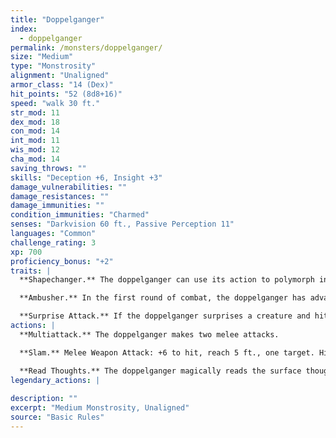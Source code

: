 ```yaml
---
title: "Doppelganger"
index:
  - doppelganger
permalink: /monsters/doppelganger/
size: "Medium"
type: "Monstrosity"
alignment: "Unaligned"
armor_class: "14 (Dex)"
hit_points: "52 (8d8+16)"
speed: "walk 30 ft."
str_mod: 11
dex_mod: 18
con_mod: 14
int_mod: 11
wis_mod: 12
cha_mod: 14
saving_throws: ""
skills: "Deception +6, Insight +3"
damage_vulnerabilities: ""
damage_resistances: ""
damage_immunities: ""
condition_immunities: "Charmed"
senses: "Darkvision 60 ft., Passive Perception 11"
languages: "Common"
challenge_rating: 3
xp: 700
proficiency_bonus: "+2"
traits: |
  **Shapechanger.** The doppelganger can use its action to polymorph into a Small or Medium humanoid it has seen, or back into its true form. Its statistics, other than its size, are the same in each form. Any equipment it is wearing or carrying isn't transformed. It reverts to its true form if it dies.

  **Ambusher.** In the first round of combat, the doppelganger has advantage on attack rolls against any creature it has surprised.

  **Surprise Attack.** If the doppelganger surprises a creature and hits it with an attack during the first round of combat, the target takes an extra 10 (3d6) damage from the attack.
actions: |
  **Multiattack.** The doppelganger makes two melee attacks.

  **Slam.** Melee Weapon Attack: +6 to hit, reach 5 ft., one target. Hit: 7 (1d6 + 4) bludgeoning damage.

  **Read Thoughts.** The doppelganger magically reads the surface thoughts of one creature within 60 ft. of it. The effect can penetrate barriers, but 3 ft. of wood or dirt, 2 ft. of stone, 2 inches of metal, or a thin sheet of lead blocks it. While the target is in range, the doppelganger can continue reading its thoughts, as long as the doppelganger's concentration isn't broken (as if concentrating on a spell). While reading the target's mind, the doppelganger has advantage on Wisdom (Insight) and Charisma (Deception, Intimidation, and Persuasion) checks against the target.  
legendary_actions: |
  
description: ""
excerpt: "Medium Monstrosity, Unaligned"
source: "Basic Rules"
---
```


